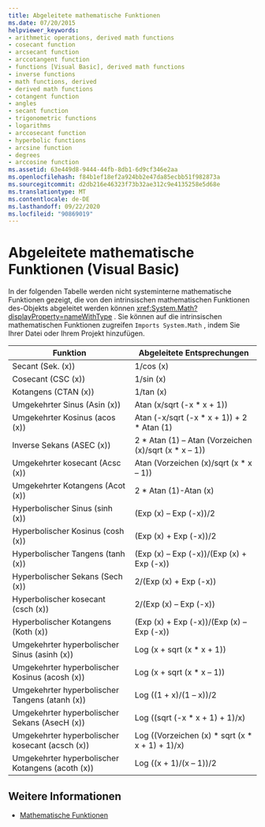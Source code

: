 ```yaml
---
title: Abgeleitete mathematische Funktionen
ms.date: 07/20/2015
helpviewer_keywords:
- arithmetic operations, derived math functions
- cosecant function
- arcsecant function
- arccotangent function
- functions [Visual Basic], derived math functions
- inverse functions
- math functions, derived
- derived math functions
- cotangent function
- angles
- secant function
- trigonometric functions
- logarithms
- arccosecant function
- hyperbolic functions
- arcsine function
- degrees
- arccosine function
ms.assetid: 63e449d8-9444-44fb-8db1-6d9cf346e2aa
ms.openlocfilehash: f84b1ef18ef2a924bb2e47da85ecbb51f982873a
ms.sourcegitcommit: d2db216e46323f73b32ae312c9e4135258e5d68e
ms.translationtype: MT
ms.contentlocale: de-DE
ms.lasthandoff: 09/22/2020
ms.locfileid: "90869019"
---
```

# <a name="derived-math-functions-visual-basic"></a>Abgeleitete mathematische Funktionen (Visual Basic)

In der folgenden Tabelle werden nicht systeminterne mathematische Funktionen gezeigt, die von den intrinsischen mathematischen Funktionen des-Objekts abgeleitet werden können <xref:System.Math?displayProperty=nameWithType> . Sie können auf die intrinsischen mathematischen Funktionen zugreifen `Imports System.Math` , indem Sie Ihrer Datei oder Ihrem Projekt hinzufügen.  
  
|Funktion|Abgeleitete Entsprechungen|  
|--------------|-------------------------|  
|Secant (Sek. (x))|1/cos (x)|  
|Cosecant (CSC (x))|1/sin (x)|  
|Kotangens (CTAN (x))|1/tan (x)|  
|Umgekehrter Sinus (Asin (x))|Atan (x/sqrt (-x * x + 1))|  
|Umgekehrter Kosinus (acos (x))|Atan (-x/sqrt (-x * x + 1)) + 2 \* Atan (1)|  
|Inverse Sekans (ASEC (x))|2 * Atan (1) – Atan (Vorzeichen (x)/sqrt (x \* x – 1))|  
|Umgekehrter kosecant (Acsc (x))|Atan (Vorzeichen (x)/sqrt (x * x – 1))|  
|Umgekehrter Kotangens (Acot (x))|2 * Atan (1)-Atan (x)|  
|Hyperbolischer Sinus (sinh (x))|(Exp (x) – Exp (-x))/2|  
|Hyperbolischer Kosinus (cosh (x))|(Exp (x) + Exp (-x))/2|  
|Hyperbolischer Tangens (tanh (x))|(Exp (x) – Exp (-x))/(Exp (x) + Exp (-x))|  
|Hyperbolischer Sekans (Sech (x))|2/(Exp (x) + Exp (-x))|  
|Hyperbolischer kosecant (csch (x))|2/(Exp (x) – Exp (-x))|  
|Hyperbolischer Kotangens (Koth (x))|(Exp (x) + Exp (-x))/(Exp (x) – Exp (-x))|  
|Umgekehrter hyperbolischer Sinus (asinh (x))|Log (x + sqrt (x * x + 1))|  
|Umgekehrter hyperbolischer Kosinus (acosh (x))|Log (x + sqrt (x * x – 1))|  
|Umgekehrter hyperbolischer Tangens (atanh (x))|Log ((1 + x)/(1 – x))/2|  
|Umgekehrter hyperbolischer Sekans (AsecH (x))|Log ((sqrt (-x * x + 1) + 1)/x)|  
|Umgekehrter hyperbolischer kosecant (acsch (x))|Log ((Vorzeichen (x) * sqrt (x \* x + 1) + 1)/x)|  
|Umgekehrter hyperbolischer Kotangens (acoth (x))|Log ((x + 1)/(x – 1))/2|  
  
## <a name="see-also"></a>Weitere Informationen

- [Mathematische Funktionen](../functions/math-functions.md)
